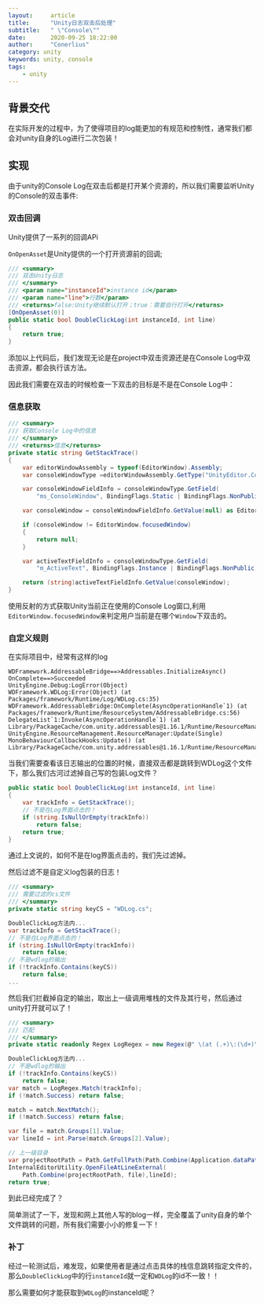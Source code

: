 ```yaml
---
layout:     article
title:      "Unity日志双击后处理"
subtitle:   " \"Console\""
date:       2020-09-25 18:22:00
author:     "Conerlius"
category: unity
keywords: unity, console
tags:
    - unity
---
```


## 背景交代

在实际开发的过程中，为了使得项目的log能更加的有规范和控制性，通常我们都会对unity自身的Log进行二次包装！

## 实现

由于unity的Console Log在双击后都是打开某个资源的，所以我们需要监听Unity的Console的双击事件:

### 双击回调

Unity提供了一系列的回调APi

`OnOpenAsset`是Unity提供的一个打开资源前的回调;

```c#
/// <summary>
/// 双击Unity日志
/// </summary>
/// <param name="instanceId">instance id</param>
/// <param name="line">行数</param>
/// <returns>false:Unity继续默认打开；true：需要自行打开</returns>
[OnOpenAsset(0)]
public static bool DoubleClickLog(int instanceId, int line)
{
    return true;
}
```

添加以上代码后，我们发现无论是在project中双击资源还是在Console Log中双击资源，都会执行该方法。

因此我们需要在双击的时候检查一下双击的目标是不是在Console Log中：

### 信息获取

```c#
/// <summary>
/// 获取Console Log中的信息
/// </summary>
/// <returns>信息</returns>
private static string GetStackTrace()
{
    var editorWindowAssembly = typeof(EditorWindow).Assembly;
    var consoleWindowType =editorWindowAssembly.GetType("UnityEditor.ConsoleWindow");

    var consoleWindowFieldInfo = consoleWindowType.GetField(
        "ms_ConsoleWindow", BindingFlags.Static | BindingFlags.NonPublic);

    var consoleWindow = consoleWindowFieldInfo.GetValue(null) as EditorWindow;

    if (consoleWindow != EditorWindow.focusedWindow)
    {
        return null;
    }

    var activeTextFieldInfo = consoleWindowType.GetField(
        "m_ActiveText", BindingFlags.Instance | BindingFlags.NonPublic);

    return (string)activeTextFieldInfo.GetValue(consoleWindow);
}
```

使用反射的方式获取Unity当前正在使用的Console Log窗口,利用`EditorWindow.focusedWindow`来判定用户当前是在哪个`Window`下双击的。

### 自定义规则

在实际项目中，经常有这样的log
```
WDFramework.AddressableBridge==>Addressables.InitializeAsync() OnComplete==>Succeeded
UnityEngine.Debug:LogError(Object)
WDFramework.WDLog:Error(Object) (at Packages/framework/Runtime/Log/WDLog.cs:35)
WDFramework.AddressableBridge:OnComplete(AsyncOperationHandle`1) (at Packages/framework/Runtime/ResourceSystem/AddressableBridge.cs:56)
DelegateList`1:Invoke(AsyncOperationHandle`1) (at Library/PackageCache/com.unity.addressables@1.16.1/Runtime/ResourceManager/Util/DelegateList.cs:69)
UnityEngine.ResourceManagement.ResourceManager:Update(Single)
MonoBehaviourCallbackHooks:Update() (at Library/PackageCache/com.unity.addressables@1.16.1/Runtime/ResourceManager/Util/MonoBehaviourCallbackHooks.cs:26)

```

当我们需要查看该日志输出的位置的时候，直接双击都是跳转到WDLog这个文件下，那么我们古河过滤掉自己写的包装Log文件？

```c#
public static bool DoubleClickLog(int instanceId, int line)
{
    var trackInfo = GetStackTrace();
    // 不是在Log界面点击的！
    if (string.IsNullOrEmpty(trackInfo))
        return false;
    return true;
}
```

通过上文说的，如何不是在log界面点击的，我们先过滤掉。

然后过滤不是自定义log包装的日志！

```c#
/// <summary>
/// 需要过滤的cs文件
/// </summary>
private static string keyCS = "WDLog.cs";

DoubleClickLog方法内...
var trackInfo = GetStackTrace();
// 不是在Log界面点击的！
if (string.IsNullOrEmpty(trackInfo))
    return false;
// 不是wdlog的输出
if (!trackInfo.Contains(keyCS))
    return false;
...

```

然后我们拦截掉自定的输出，取出上一级调用堆栈的文件及其行号，然后通过unity打开就可以了！

```c#
/// <summary>
/// 匹配
/// </summary>
private static readonly Regex LogRegex = new Regex(@" \(at (.+)\:(\d+)\)\r?\n");

DoubleClickLog方法内...
// 不是wdlog的输出
if (!trackInfo.Contains(keyCS))
    return false;
var match = LogRegex.Match(trackInfo);
if (!match.Success) return false;

match = match.NextMatch();
if (!match.Success) return false;

var file = match.Groups[1].Value;
var lineId = int.Parse(match.Groups[2].Value);

// 上一级目录
var projectRootPath = Path.GetFullPath(Path.Combine(Application.dataPath, "../"));
InternalEditorUtility.OpenFileAtLineExternal(
    Path.Combine(projectRootPath, file),lineId);
return true;
```

到此已经完成了？

简单测试了一下，发现和网上其他人写的blog一样，完全覆盖了unity自身的单个文件跳转的问题，所有我们需要小小的修复一下！

### 补丁

经过一轮测试后，难发现，如果使用者是通过点击具体的栈信息跳转指定文件的，那么`DoubleClickLog`中的行`instanceId`就一定和`WDLog`的id不一致！！

那么需要如何才能获取到`WDLog`的instanceId呢？
